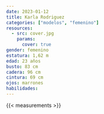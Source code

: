 ```yaml
---
date: 2023-01-12
title: Karla Rodriguez
categories: ["modelos", "femenino"]
resources:
  - src: cover.jpg
    params:
      cover: true
gender: femenino
estatura: 1,62 m
edad: 23 años
busto: 83 cm
cadera: 96 cm
cintura: 69 cm
ojos: marrones
habilidades:
---
```


{{< measurements >}}